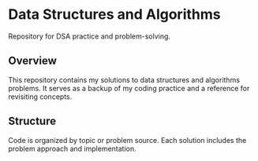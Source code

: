 # Data Structures and Algorithms
Repository for DSA practice and problem-solving.


## Overview
This repository contains my solutions to data structures and algorithms problems. It serves as a backup of my coding practice and a reference for revisiting concepts.


## Structure
Code is organized by topic or problem source. Each solution includes the problem approach and implementation.


